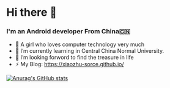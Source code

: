 # Hi there 👋


### I'm an Android developer From China🇨🇳

- 🔭 A girl who loves computer technology very much
- 🌱 I’m currently learning in  Central China Normal University.
- 🤔 I’m looking forword to find the treasure in life
- ⚡ My Blog: https://xiaozhu-sorce.github.io/

[![Anurag's GitHub stats](https://github-readme-stats.vercel.app/api?username=xiaozhu-sorce)](https://github.com/anuraghazra/github-readme-stats)
